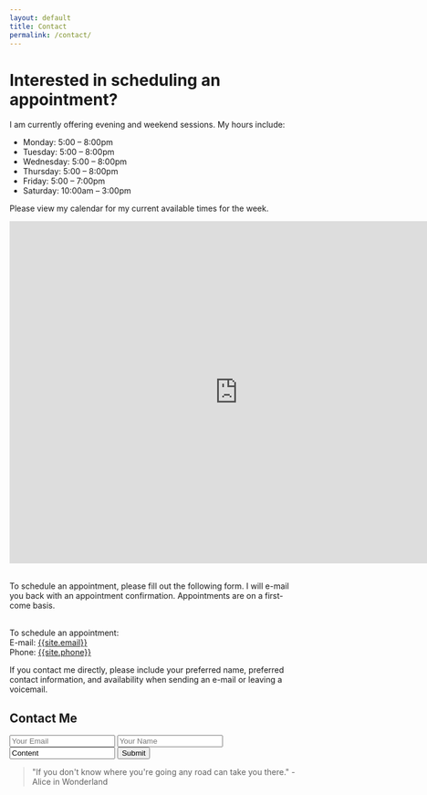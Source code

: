 ```yaml
---
layout: default
title: Contact
permalink: /contact/
---
```


# Interested in scheduling an appointment? 

I am currently offering evening and weekend sessions. My hours include:

* Monday:  5:00 – 8:00pm
* Tuesday:  5:00 – 8:00pm
* Wednesday:  5:00 – 8:00pm
* Thursday:  5:00 – 8:00pm
* Friday:  5:00 – 7:00pm
* Saturday:  10:00am – 3:00pm

Please view my calendar for my current available times for the week.

<div class="responsiveCal">
  <iframe src="https://calendar.google.com/calendar/embed?showTitle=0&amp;showPrint=0&amp;showTabs=0&amp;showCalendars=0&amp;height=600&amp;wkst=1&amp;bgcolor=%23FFFFFF&amp;src=en.usa%23holiday%40group.v.calendar.google.com&amp;color=%23333333&amp;ctz=America%2FChicago" style="border-width:0" width="800" height="600" frameborder="0" scrolling="no"></iframe>
</div>
<br>

To schedule an appointment, please fill out the following form. I will e-mail you back with an appointment confirmation. Appointments are on a first-come basis.

<br>To schedule an appointment:
<br>E-mail: [{{site.email}}](mailto:{{site.email}})
<br>Phone: [{{site.phone}}](tel:{{site.phone}})

If you contact me directly, please include your preferred name, preferred contact information, and availability when sending an e-mail or leaving a voicemail.

## Contact Me
<form accept-charset="UTF-8" action="https://maker.ifttt.com/use/dGm34ZlhBkuTNzEkYhNPrv" method="POST">
  <input type="email" name="email" placeholder="Your Email">
  <input type="text" name="name" placeholder="Your Name">
  <input type="text" name="content" value="Content">
  <button type="submit">Submit</button>
</form>

> "If you don't know where you're going any road can take you there." - Alice in Wonderland
